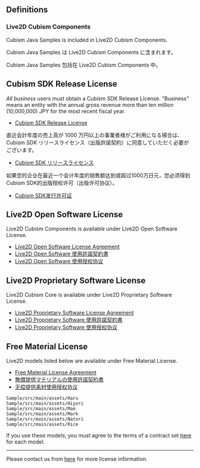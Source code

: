 ## Definitions

### Live2D Cubism Components

Cubism Java Samples is included in Live2D Cubism Components.

Cubism Java Samples は Live2D Cubism Components に含まれます。

Cubism Java Samples 包括在 Live2D Cubism Components 中。

## Cubism SDK Release License

*All business* users must obtain a Cubism SDK Release License. "Business" means an entity with the annual gross revenue more than ten million (10,000,000) JPY for the most recent fiscal year.

* [Cubism SDK Release License](https://www.live2d.com/en/download/cubism-sdk/release-license/)

直近会計年度の売上高が 1000 万円以上の事業者様がご利用になる場合は、Cubism SDK リリースライセンス（出版許諾契約）に同意していただく必要がございます。

* [Cubism SDK リリースライセンス](https://www.live2d.com/ja/download/cubism-sdk/release-license/)

如果您的企业在最近一个会计年度的销售额达到或超过1000万日元，您必须得到Cubism SDK的出版授权许可（出版许可协议）。

* [Cubism SDK发行许可证](https://www.live2d.com/zh-CHS/download/cubism-sdk/release-license/)

## Live2D Open Software License

Live2D Cubism Components is available under Live2D Open Software License.

* [Live2D Open Software License Agreement](https://www.live2d.com/eula/live2d-open-software-license-agreement_en.html)
* [Live2D Open Software 使用許諾契約書](https://www.live2d.com/eula/live2d-open-software-license-agreement_jp.html)
* [Live2D Open Software 使用授权协议](https://www.live2d.com/eula/live2d-open-software-license-agreement_cn.html)

## Live2D Proprietary Software License

Live2D Cubism Core is available under Live2D Proprietary Software License.

* [Live2D Proprietary Software License Agreement](https://www.live2d.com/eula/live2d-proprietary-software-license-agreement_en.html)
* [Live2D Proprietary Software 使用許諾契約書](https://www.live2d.com/eula/live2d-proprietary-software-license-agreement_jp.html)
* [Live2D Proprietary Software 使用授权协议](https://www.live2d.com/eula/live2d-proprietary-software-license-agreement_cn.html)

## Free Material License

Live2D models listed below are available under Free Material License.

* [Free Material License Agreement](https://www.live2d.com/eula/live2d-free-material-license-agreement_en.html)
* [無償提供マテリアルの使用許諾契約書](https://www.live2d.com/eula/live2d-free-material-license-agreement_jp.html)
* [无偿提供素材使用授权协议](https://www.live2d.com/eula/live2d-free-material-license-agreement_cn.html)

```
Sample/src/main/assets/Haru
Sample/src/main/assets/Hiyori
Sample/src/main/assets/Mao
Sample/src/main/assets/Mark
Sample/src/main/assets/Natori
Sample/src/main/assets/Rice
```

If you use these models, you must agree to the terms of a contract set [here](https://docs.live2d.com/cubism-editor-manual/sample-model/) for each model.


---

Please contact us from [here](https://www.live2d.jp/contact/) for more license information.
